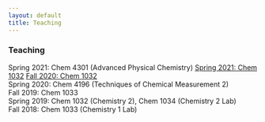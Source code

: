 ```yaml
---
layout: default
title: Teaching
---
```

### Teaching
Spring 2021: Chem 4301 (Advanced Physical Chemistry)
[Spring 2021: Chem 1032](chem1032_fall2020/Chem1032.md) 
[Fall 2020: Chem 1032](chem1032_fall2020/Chem1032.md)  
Spring 2020: Chem 4196 (Techniques of Chemical Measurement 2)  
Fall 2019: Chem 1033  
Spring 2019: Chem 1032 (Chemistry 2), Chem 1034 (Chemistry 2 Lab)  
Fall 2018: Chem 1033 (Chemistry 1 Lab) 
